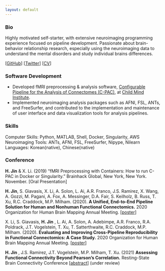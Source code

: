 ```yaml
---
layout: default
---
```


### Bio
Highly motivated self-starter, with extensive neuroimaging programming experience focused on pipeline development.
Passionate about brain-behavior relationship research, especially using the neuroimaging data to understand the mental disorders and study individual brains differences.

[[GitHub](https://github.com/HechengJin0)]
[[Twitter](https://twitter.com/Hecheng_Jin)]
[[CV](/assets/cv/HechengJin_CV_v3.pdf)]



### Software Development
- Developed fMRI preprocessing & analysis software, [Configurable Pipeline for the Analysis of Connectomes (C-PAC)](https://fcp-indi.github.io/), at [Child Mind Institute](https://childmind.org/center/computational-neuroimaging-lab/). 
- Implemented neuroimaging analysis packages such as AFNI, FSL, ANTs, and FreeSurfer, and contributed to the implementation and maintenance of user interface and data visualization tools for analysis pipelines. 

### Skills
Computer Skills: Python, MATLAB, Shell, Docker, Singularity, AWS
Neuroimaging Tools: ANTs, AFNI, FSL, FreeSurfer, Nipype, Nilearn
Languages: Korean(native), Chinese(native)



### Conference

**H. Jin** & X. Li. (2019) “fMRI Preprocessing with Containers: How to run C-PAC in Docker or Singularity.” Brainhack Global, New York, New York. November. [Oral Presentation]

**H. Jin**, S. Giavasis, X. Li, A. Solon, L. Ai, A.R. Franco, J.S. Ramirez, X. Wang, A. Gozzi, M. Pagani, A. Fox, A. Messinger, D.A. Fair, S. Keilholz, B. Russ, T. Xu, R.C. Craddock, M.P. Milham. (2020). **A Unified, End-to-End Pipeline Solution for Human and Nonhuman Functional Connectomics.** 2020 Organization for Human Brain Mapping Annual Meeting. [[poster](/assets/poster/OHBM20_HJ.pdf)]

X. Li, S. Giavasis, **H. Jin** , L. Ai, A. Solon, A. Adebimpe, A.R. Franco, R.A. Poldrack, J.T. Vogelstein, T. Xu, T. Satterthwaite, R.C. Craddock, M.P. Milham. (2020). **Evaluating and Improving Cross-Pipeline Reproducibility in Functional Connectomics: A Case Study.** 2020 Organization for Human Brain Mapping Annual Meeting. [[poster](/assets/poster/OHBM20_XL.pdf)]

**H. Jin** , J.S. Ramirez, J.T. Vogelstein, M.P. Milham, T. Xu. (2021) **Assessing Functional Connectivity Beyond Pearson’s Correlation.** Resting-State Brain Connectivity Conference [[abstract](/assets/abstract/RSBC2020_MGC.pdf)] (under review)

<!-- ## Publications

M.P. Milham, **H. Jin** , X. Li, Giavasis, S., et al. **Assessing and Overcoming Pipeline-Related Variation in Functional Connectomics.** (in prep)


M.P. Milham, **H. Jin** , S. Giavasis, X. Li, A. Solon, L. Ai, A.R. Franco, J.S. Ramirez, X. Wang, A. Gozzi, M. Pagani, A. Fox, A. Messinger, D.A. Fair, S. Keilholz, B. Russ, T. Xu, R.C. Craddock, et al. **A Unified, End-to-End Pipeline Solution for Human and Nonhuman Functional Connectomics.** (in prep)
 -->


